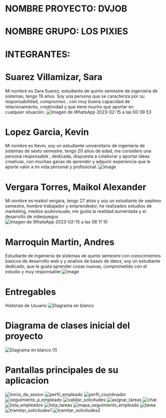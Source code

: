 # NOMBRE PROYECTO: DVJOB
# NOMBRE GRUPO:  LOS PIXIES
# INTEGRANTES:
# Suarez Villamizar, Sara
  Mi nombre es Sara Suarez, estudiante de quinto semestre de ingenieria de sistemas, tengo 19 años. Soy una persona que se caracteriza por su responsabilidad, compromiso , con muy buena capacidad de relacionamiento, creatividad y que tiene mucho que aportar en cualquier situación.
 ![Imagen de WhatsApp 2023-02-15 a las 00 09 53](https://user-images.githubusercontent.com/62730462/219035788-7b113b3b-14a6-4e39-bd1a-2f66fb44400c.jpg)
 
# Lopez Garcia, Kevin
  Mi nombre es Kevin, soy un estudiante universitario de ingeniería de sistemas de sexto semestre, tengo 20 años de edad, me considero una persona responsable , dedicada,    dispuesta a colaborar y aportar ideas creativas, con muchas ganas de aprender y adquirir experiencia que le aporte valor a mi vida personal y profesional.
  ![image](https://user-images.githubusercontent.com/62730462/219036379-0bee2212-c73c-4171-91a4-9bdd1107be9c.png)
  
# Vergara Torres, Maikol Alexander
  Mi nombre es maikol vergara, tengo 27 años y soy un estudiante de septimo semestre, hombre trabajador y emprendedor, he realizados estudios de marketing, medios audiovisuale, me gusta la realidad aumentada y el desarrollo de videojuegos
  ![Imagen de WhatsApp 2023-02-15 a las 08 11 10](https://user-images.githubusercontent.com/62730462/219036701-ce9d0edd-df21-4b2c-9d5c-268267016a0a.jpg)
  
# Marroquin Martin, Andres
Estudiante de ingenieria de sistemas de quinto semestre con conocimientos basicos de desarrollo web y y analisis de bases de datos, soy un estudiante dedicado, que le gusta aprender cosas nuevas, comprometido con el estudio y muy responsable
![image](https://user-images.githubusercontent.com/62730462/222012562-b5bc28b5-0439-4843-b77b-770b9733c37e.png)
  
# Entregables
 Historias de Usuario
![Diagrama en blanco](https://user-images.githubusercontent.com/62730462/232666681-9e7b8af5-738a-49fb-a3c0-320f943f2ada.jpeg)

 
# Diagrama de clases inicial del proyecto
![Diagrama en blanco (1)](https://user-images.githubusercontent.com/62730462/233102828-e6e4bc12-5cb5-4264-bc25-e9e71d259a06.jpeg)


# Pantallas principales de su aplicacion


![Inicio_de_sesion](https://github.com/ICM2310/DVJOB/assets/82338432/5100725b-a054-4f79-bf2b-043fec4faf54)
![perfil_empleado](https://github.com/ICM2310/DVJOB/assets/82338432/3230fc4f-aa8c-4bb7-98d5-469a41521b23)
![perfil_coordinador](https://github.com/ICM2310/DVJOB/assets/82338432/f4017d9b-a45e-419b-b357-d2c8998b04a8)
![seguimiento_a_empleado](https://github.com/ICM2310/DVJOB/assets/82338432/fa5eb2f2-da3c-4853-8854-1b93ab21c2ef)
![validar_solicitudes](https://github.com/ICM2310/DVJOB/assets/82338432/c3d1c0a4-cb5c-42b6-a6a4-7a1d434b74a7)
![asignar_tareas](https://github.com/ICM2310/DVJOB/assets/82338432/8554003c-5c99-45a8-b39f-8d3c7cfad4b4)
![chat](https://github.com/ICM2310/DVJOB/assets/82338432/826d914d-4aac-4159-8b74-90c25b7a96c5)
![lista_empleados](https://github.com/ICM2310/DVJOB/assets/82338432/8a78117c-f77f-4915-866c-11270cbc7bec)
![lista_tareas](https://github.com/ICM2310/DVJOB/assets/82338432/7321c258-f7a1-4806-9cfc-3491c63f4818)
![mapa_seguimiento_empleado](https://github.com/ICM2310/DVJOB/assets/82338432/78fc4cee-ea69-4dab-8df9-ee53ad4b58cf)
![tarea](https://github.com/ICM2310/DVJOB/assets/82338432/d0ecfee7-3467-42ba-9952-69a5976cee38)
![tramitar_solicitudes1](https://github.com/ICM2310/DVJOB/assets/82338432/9dda4258-2572-435b-9cf9-8da1871a4f27)
![tramitar_solicitudes2](https://github.com/ICM2310/DVJOB/assets/82338432/83e1bcb2-ba75-4f8a-b16b-4c847a30129e)

 

